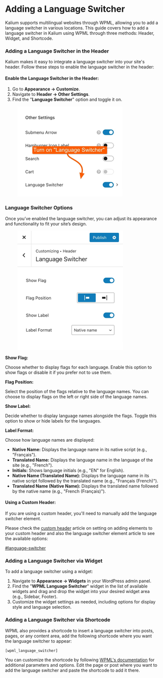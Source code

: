 # Adding a Language Switcher

Kalium supports multilingual websites through WPML, allowing you to add a language switcher in various locations. This guide covers how to add a language switcher in Kalium using WPML through three methods: Header, Widget, and Shortcode.

### Adding a Language Switcher in the Header

Kalium makes it easy to integrate a language switcher into your site's header. Follow these steps to enable the language switcher in the header:

#### Enable the Language Switcher in the Header:

1. Go to **Appearance -> Customize**.
2. Navigate to **Header -> Other Settings**.
3. Find the "**Language Switcher**" option and toggle it on.

<figure><img src="../.gitbook/assets/lang-switcher-1.jpg" alt="" width="343"><figcaption></figcaption></figure>

### Language Switcher Options

Once you’ve enabled the language switcher, you can adjust its appearance and functionality to fit your site’s design.

<figure><img src="../.gitbook/assets/lang-switcher-2.jpg" alt="" width="345"><figcaption></figcaption></figure>

**Show Flag:**

Choose whether to display flags for each language. Enable this option to show flags or disable it if you prefer not to use them.

**Flag Position:**

Select the position of the flags relative to the language names. You can choose to display flags on the left or right side of the language names.

**Show Label:**

Decide whether to display language names alongside the flags. Toggle this option to show or hide labels for the languages.

**Label Format:**

Choose how language names are displayed:

* **Native Name:** Displays the language name in its native script (e.g., "Français").
* **Translated Name:** Displays the language name in the language of the site (e.g., "French").
* **Initials:** Shows language initials (e.g., "EN" for English).
* **Native Name (Translated Name):** Displays the language name in its native script followed by the translated name (e.g., "Français (French)").
* **Translated Name (Native Name):** Displays the translated name followed by the native name (e.g., "French (Français)").

#### Using a Custom Header:

If you are using a custom header, you'll need to manually add the language switcher element.

Please check the [custom header](../general/header/custom-header/) article on setting on adding elements to your custom header and also the language switcher element article to see the available options:

[#language-switcher](../general/header/custom-header/elements.md#language-switcher "mention")

### Adding a Language Switcher via Widget

To add a language switcher using a widget:

1. Navigate to **Appearance -> Widgets** in your WordPress admin panel.
2. Find the "**WPML Language Switcher**" widget in the list of available widgets and drag and drop the widget into your desired widget area (e.g., Sidebar, Footer).
3. Customize the widget settings as needed, including options for display style and language selection.

### Adding a Language Switcher via Shortcode

WPML also provides a shortcode to insert a language switcher into posts, pages, or any content area, add the following shortcode where you want the language switcher to appear:

```
[wpml_language_switcher]
```

You can customize the shortcode by following [WPML's documentation](https://wpml.org/documentation/getting-started-guide/language-setup/language-switcher-options/adding-language-switchers-using-php-and-shortcodes/) for additional parameters and options. Edit the page or post where you want to add the language switcher and paste the shortcode to add it there.
